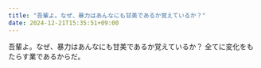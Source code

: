 ```yaml
---
title: "吾輩よ。なぜ、暴力はあんなにも甘美であるか覚えているか？"
date: 2024-12-21T15:35:51+09:00
---
```

吾輩よ。なぜ、暴力はあんなにも甘美であるか覚えているか？
全てに変化をもたらす業であるからだ。
